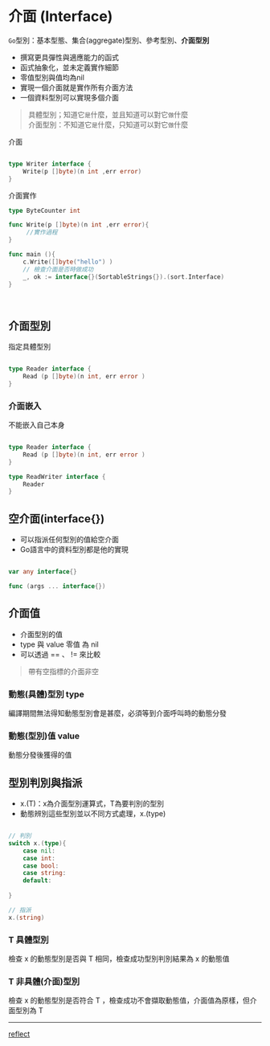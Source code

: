 # 介面 (Interface)

`Go`型別：基本型態、集合(aggregate)型別、參考型別、**介面型別**

* 撰寫更具彈性與適應能力的函式
* 函式抽象化，並未定義實作細節
* 零值型別與值均為nil
* 實現一個介面就是實作所有介面方法
* 一個資料型別可以實現多個介面

> 具體型別；知道它`是`什麼，並且知道可以對它`做`什麼 <br>
> 介面型別：不知道它`是`什麼，只知道可以對它`做`什麼 

介面
```go

type Writer interface {
    Write(p []byte)(n int ,err error)
}

```

介面實作
```go
type ByteCounter int

func Write(p []byte)(n int ,err error){
     //實作過程 
}

func main (){
    c.Write([]byte("hello") )
    // 檢查介面是否時做成功
    _, ok := interface{}(SortableStrings{}).(sort.Interface)
}

 


```

## 介面型別

指定具體型別

```go

type Reader interface {
    Read (p []byte)(n int, err error )
}

```

### 介面嵌入

不能嵌入自己本身

```go

type Reader interface {
    Read (p []byte)(n int, err error )
}

type ReadWriter interface {
    Reader
}

```
## 空介面(interface{})

* 可以指派任何型別的值給空介面
* Go語言中的資料型別都是他的實現

```go

var any interface{}

func (args ... interface{})

```

## 介面值

* 介面型別的值
* type 與 value 零值 為 nil
* 可以透過 == 、 != 來比較

> 帶有空指標的介面非空

### 動態(具體)型別 type

編譯期間無法得知動態型別會是甚麼，必須等到介面呼叫時的動態分發

### 動態(型別)值 value

動態分發後獲得的值

## 型別判別與指派

* x.(T)：x為介面型別運算式，T為要判別的型別
* 動態辨別這些型別並以不同方式處理，x.(type)

```go

// 判別
switch x.(type){
    case nil:
    case int:
    case bool:
    case string:
    default:
    
}

// 指派
x.(string)

```

### T 具體型別

檢查 x 的動態型別是否與 T 相同，檢查成功型別判別結果為 x 的動態值

### T 非具體(介面)型別

檢查 x 的動態型別是否符合 T ，檢查成功不會擷取動態值，介面值為原樣，但介面型別為 T 

----- 

[reflect](Reflect.md)